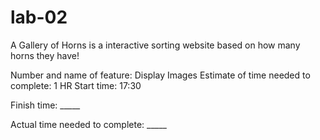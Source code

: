 # lab-02

A Gallery of Horns is a interactive sorting website based on how many horns they have!

Number and name of feature: Display Images
Estimate of time needed to complete: 1 HR
Start time: 17:30

Finish time: _____

Actual time needed to complete: _____
